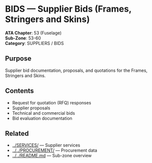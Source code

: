 # BIDS — Supplier Bids (Frames, Stringers and Skins)

**ATA Chapter**: 53 (Fuselage)  
**Sub-Zone**: 53-60  
**Category**: SUPPLIERS / BIDS

## Purpose

Supplier bid documentation, proposals, and quotations for the Frames, Stringers and Skins.

## Contents

- Request for quotation (RFQ) responses
- Supplier proposals
- Technical and commercial bids
- Bid evaluation documentation

## Related

- [../SERVICES/](../SERVICES/) — Supplier services
- [../../PROCUREMENT/](../../PROCUREMENT/) — Procurement data
- [../../README.md](../../README.md) — Sub-zone overview
